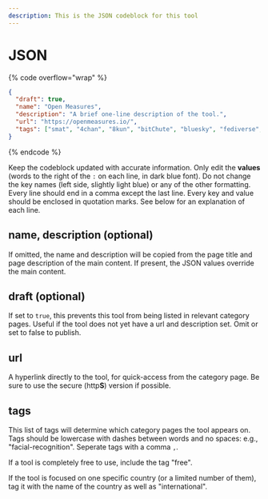 ```yaml
---
description: This is the JSON codeblock for this tool
---
```


# JSON

{% code overflow="wrap" %}
```json
{
  "draft": true,
  "name": "Open Measures",
  "description": "A brief one-line description of the tool.",
  "url": "https://openmeasures.io/",
  "tags": ["smat", "4chan", "8kun", "bitChute", "bluesky", "fediverse", "gab", "gettr", "odysee", "mewe", "minds", "ok", "parler", "poal", "rumble", "rutube", "scored", "telegram", "tiktok", "truth-social", "vk", "wimkin", "extremism", "misinformation", "disinformation", "sense-making", "online", "social-media", "web-crawler", "web-scraper", "multiple-networks"]
}
```
{% endcode %}

Keep the codeblock updated with accurate information. Only edit the **values** (words to the right of the `:` on each line, in dark blue font). Do not change the key names (left side, slightly light blue) or any of the other formatting. Every line should end in a comma except the last line. Every key and value should be enclosed in quotation marks. See below for an explanation of each line.

## name, description (optional)

If omitted, the name and description will be copied from the page title and page description of the main content. If present, the JSON values override the main content.

## draft (optional)

If set to `true`, this prevents this tool from being listed in relevant category pages. Useful if the tool does not yet have a url and description set. Omit or set to false to publish.

## url

A hyperlink directly to the tool, for quick-access from the category page. Be sure to use the secure (http**S**) version if possible.

## tags

This list of tags will determine which category pages the tool appears on. Tags should be lowercase with dashes between words and no spaces: e.g., "facial-recognition". Seperate tags with a comma `,`.

If a tool is completely free to use, include the tag "free".

If the tool is focused on one specific country (or a limited number of them), tag it with the name of the country as well as "international".
